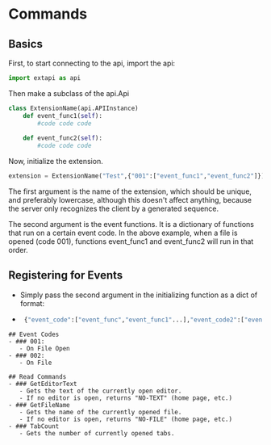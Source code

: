 # Commands

## Basics
First, to start connecting to the api, import the api:

```py 
import extapi as api
```

Then make a subclass of the api.Api

```py
class ExtensionName(api.APIInstance)
    def event_func1(self):
        #code code code
    
    def event_func2(self):
        #code code code
```
Now, initialize the extension.

```py 
extension = ExtensionName("Test",{"001":["event_func1","event_func2"]})
```

The first argument is the name of the extension, which should be unique, and preferably lowercase, although this doesn't affect anything, because the server only recognizes the client by a generated sequence.

The second argument is the event functions. It is a dictionary of functions that run on a certain event code. In the above example, when a file is opened (code 001), functions event_func1 and event_func2 will run in that order.

## Registering for Events
 - Simply pass the second argument in the initializing function as a dict of format:
 - ``` py 
    {"event_code":["event_func","event_func1"...],"event_code2":["event2_func",...],...}
 ```
## Event Codes
 - ### 001:
    - On File Open
 - ### 002:
    - On File

## Read Commands
- ### GetEditorText
    - Gets the text of the currently open editor.
    - If no editor is open, returns "NO-TEXT" (home page, etc.)
- ### GetFileName
    - Gets the name of the currently opened file.
    - If no editor is open, returns "NO-FILE" (home page, etc.)
- ### TabCount
    - Gets the number of currently opened tabs.